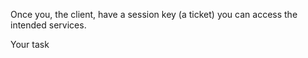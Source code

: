Once you, the client, have a session key (a ticket)
you can access the intended services.


Your task

